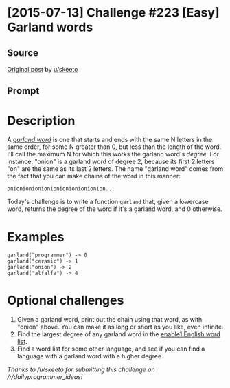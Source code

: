 # [2015-07-13] Challenge #223 [Easy] Garland words

## Source

[Original post](https://old.reddit.com/r/dailyprogrammer/comments/3d4fwj/20150713_challenge_223_easy_garland_words/) by [u/skeeto](https://old.reddit.com/u/skeeto)

## Prompt

# Description

A [_garland word_](http://blog.vivekhaldar.com/post/89763722591/garland-words) is one that starts and ends with the same N letters in the same order, for some N greater than 0, but less than the length of the word. I'll call the maximum N for which this works the garland word's _degree_. For instance, "onion" is a garland word of degree 2, because its first 2 letters "on" are the same as its last 2 letters. The name "garland word" comes from the fact that you can make chains of the word in this manner:

    onionionionionionionionionionion...

Today's challenge is to write a function `garland` that, given a lowercase word, returns the degree of the word if it's a garland word, and 0 otherwise.

# Examples

    garland("programmer") -> 0
    garland("ceramic") -> 1
    garland("onion") -> 2
    garland("alfalfa") -> 4

# Optional challenges

1. Given a garland word, print out the chain using that word, as with "onion" above. You can make it as long or short as you like, even infinite.
1. Find the largest degree of any garland word in the [enable1 English word list](https://code.google.com/p/dotnetperls-controls/downloads/detail?name=enable1.txt).
1. Find a word list for some other language, and see if you can find a language with a garland word with a higher degree.

*Thanks to /u/skeeto for submitting this challenge on /r/dailyprogrammer_ideas!*
